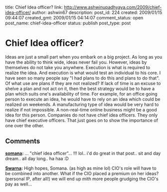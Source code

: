 title: Chief Idea officer?
link: http://www.ashwinupadhyaya.com/2009/chief-idea-officer/
author: ashwin67
description: 
post_id: 224
created: 2009/01/15 09:44:07
created_gmt: 2009/01/15 04:14:07
comment_status: open
post_name: chief-idea-officer
status: publish
post_type: post

# Chief Idea officer?

Ideas are just a small part when you embark on a big project. As long as you have the ability to think wide, ideas never fail you. However, ideas by themselves do not take you anywhere. Execution is what is required to realize the idea. And execution is what would test an individual to his core. I have seen so many people say "I had plans to do this and plans to do that". Of what use are plans if they are not realized? If lack of time is an excuse to shelve a plan and not act on it, then the best strategy would be to have a plan which suits one's availability of time. For example, for an office going person to execute an idea, he would have to rely on an idea which could be realized on weekends. A manufacturing type of idea would be very hard to realize if not impossible. A non-real-time online business might be a good idea for this person. Companies do not have chief idea officers. They only have chief executive officers. That just goes on to show the importance of one over the other.

## Comments

**[somana](#29 "2009-01-17 06:01:11"):** ... "chief idea officer"... !!! lol.. i'd do great in that post.. sit and day dream.. all day long.. ha haa :D

**[Swarna](#30 "2009-01-17 07:28:43"):** High hopes, Somana. (as high as mine lol) CIO's role will have to be combined into another. What if the CIO placed a premium on her ideas? (personal IP, after all!) we will end up mith more people grudging the CIO's pay as well...

